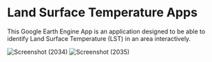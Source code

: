 # Land Surface Temperature Apps

This Google Earth Engine App is an application designed to be able to identify Land Surface Temperature (LST) in an area interactively.

![Screenshot (2034)](https://user-images.githubusercontent.com/69812641/205014804-67945270-b38f-438b-a0f3-bdb7be595249.png)
![Screenshot (2035)](https://user-images.githubusercontent.com/69812641/205014839-457ce573-62f7-46a7-8de9-c2981a35a359.png)
